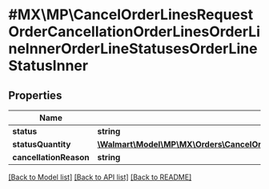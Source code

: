 # #MX\MP\CancelOrderLinesRequestOrderCancellationOrderLinesOrderLineInnerOrderLineStatusesOrderLineStatusInner

## Properties

Name | Type | Description | Notes
------------ | ------------- | ------------- | -------------
**status** | **string** |  | [optional]
**statusQuantity** | [**\Walmart\Model\MP\MX\Orders\CancelOrderLinesRequestOrderCancellationOrderLinesOrderLineInnerOrderLineStatusesOrderLineStatusInnerStatusQuantity**](CancelOrderLinesRequestOrderCancellationOrderLinesOrderLineInnerOrderLineStatusesOrderLineStatusInnerStatusQuantity.md) |  | [optional]
**cancellationReason** | **string** |  | [optional]


[[Back to Model list]](../) [[Back to API list]](../../Api/MX/MP) [[Back to README]](../../README.md)
